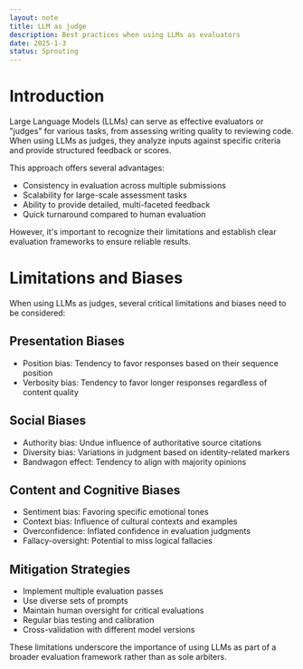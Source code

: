 ```yaml
---
layout: note
title: LLM as judge
description: Best practices when using LLMs as evaluators
date: 2025-1-3
status: Sprouting
---
```


# Introduction

Large Language Models (LLMs) can serve as effective evaluators or "judges" for various tasks, from assessing writing
quality to reviewing code. When using LLMs as judges, they analyze inputs against specific criteria and provide
structured feedback or scores.

This approach offers several advantages:

- Consistency in evaluation across multiple submissions
- Scalability for large-scale assessment tasks
- Ability to provide detailed, multi-faceted feedback
- Quick turnaround compared to human evaluation

However, it's important to recognize their limitations and establish clear evaluation frameworks to ensure reliable
results.

# Limitations and Biases

When using LLMs as judges, several critical limitations and biases need to be considered:

## Presentation Biases
- Position bias: Tendency to favor responses based on their sequence position
- Verbosity bias: Tendency to favor longer responses regardless of content quality

## Social Biases
- Authority bias: Undue influence of authoritative source citations
- Diversity bias: Variations in judgment based on identity-related markers
- Bandwagon effect: Tendency to align with majority opinions

## Content and Cognitive Biases
- Sentiment bias: Favoring specific emotional tones
- Context bias: Influence of cultural contexts and examples
- Overconfidence: Inflated confidence in evaluation judgments
- Fallacy-oversight: Potential to miss logical fallacies

## Mitigation Strategies
- Implement multiple evaluation passes
- Use diverse sets of prompts
- Maintain human oversight for critical evaluations
- Regular bias testing and calibration
- Cross-validation with different model versions

These limitations underscore the importance of using LLMs as part of a broader evaluation framework rather than as sole arbiters.
